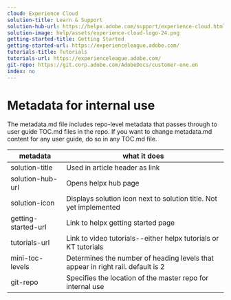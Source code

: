 ```yaml
---
cloud: Experience Cloud
solution-title: Learn & Support
solution-hub-url: https://helpx.adobe.com/support/experience-cloud.html
solution-image: help/assets/experience-cloud-logo-24.png
getting-started-title: Getting Started
getting-started-url: https://experienceleague.adobe.com/
tutorials-title: Tutorials
tutorials-url: https://experienceleague.adobe.com/
git-repo: https://git.corp.adobe.com/AdobeDocs/customer-one.en
index: no
---
```


# Metadata for internal use

The metadata.md file includes repo-level metadata that passes through to user guide TOC.md files in the repo. If you want to change metadata.md content for any user guide, do so in any TOC.md file.

| metadata | what it does |
|--- |--- |
| solution-title | Used in article header as link |
| solution-hub-url | Opens helpx hub page |
| solution-icon | Displays solution icon next to solution title. Not yet implemented |
| getting-started-url | Link to helpx getting started page |
| tutorials-url | Link to video tutorials--either helpx tutorials or KT tutorials |
| mini-toc-levels | Determines the number of heading levels that appear in right rail. default is 2 |
| git-repo | Specifies the location of the master repo for internal use |
